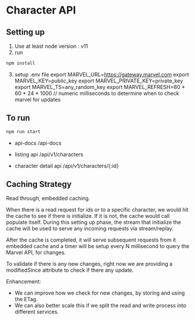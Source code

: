# Character API

## Setting up
1) Use at least node version : v11
2) run 
``` bash
npm install
```
3) setup .env file
export MARVEL_URL=https://gateway.marvel.com
export MARVEL_KEY=public_key
export MARVEL_PRIVATE_KEY=private_key
export MARVEL_TS=any_random_key
export MARVEL_REFRESH=60 * 60 * 24 * 1000 // numeric milliseconds to determine when to check marvel for updates

## To run
```bash
npm run start
```
- api-docs
/api-docs

- listing api
/api/v1/characters

- character detail api
/api/v1/characters/{:id}

## Caching Strategy
Read through, embedded caching.

When there is a read request for ids or to a specific character,
we would hit the cache to see if there is initialize.
If it is not, the cache would call populate itself.
During this setting up phase, the stream that initialize the cache
will be used to serve any incoming requests via stream/replay.

After the cache is completed, it will serve subsequent requests from
it embedded cache and a timer will be setup every N millisecond
to query the Marvel API, for changes.

To validate if there is any new changes, right now we are providing a
modifiedSince attribute to check if there any update.

Enhancement: 
 - We can improve how we check for new changes, by storing and using the ETag.
 - We can also better scale this if we split the read and write process into different services.


